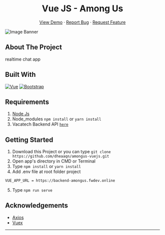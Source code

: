 <h1 align='center'>Vue JS - Among Us</h1>
  <p align="center">
    <a href="https://vacatech.netlify.app/">View Demo</a>
    ·
    <a href="https://github.com/dheaaqn/amongus-vuejs/issues">Report Bug</a>
    ·
    <a href="https://github.com/dheaaqn/amongus-vuejs/issues">Request Feature</a>
  </p>

![Image Banner](https://user-images.githubusercontent.com/41566487/96096198-c7ffae80-0ef9-11eb-9281-91d4fe0ac355.jpg)

## About The Project

realtime chat app

## Built With

[![Vue](https://img.shields.io/badge/Vue-v2.6.12-green)](https://github.com/vuejs/vue)
[![Bootstrap](https://img.shields.io/badge/Bootstrap-v4.5.2-blue)](https://github.com/bootstrap-vue/bootstrap-vue)

## Requirements

1. <a href="https://nodejs.org/en/download/">Node Js</a>
2. Node_modules `npm install` or `yarn install`
3. Vacatech Backend API [`here`](https://github.com/dheaaqn/amongus-expressjs)

## Getting Started

1. Download this Project or you can type `git clone https://github.com/dheaaqn/amongus-vuejs.git`
2. Open app's directory in CMD or Terminal
3. Type `npm install` or `yarn install`
4. Add .env file at root folder project

```sh
VUE_APP_URL = https://backend-amongus.fwdev.online
```

5. Type `npm run serve`

## Acknowledgements

- [Axios](https://www.npmjs.com/package/axios)
- [Vuex](https://vuex.vuejs.org/)

---
